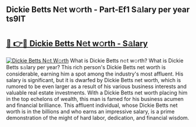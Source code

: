 ## Dickie Betts N𝚎t w𝚘rth - Part-Ef1 S𝚊lary per year ts9lT

# <h2><a href="http://gc4mtx.nevu.top/?p=Dickie+Betts">🔗 👉🔴 Dickie Betts N𝚎t w𝚘rth - S𝚊lary</a></h2>

[![Dickie Betts N𝚎t W𝚘rth](https://i.imgur.com/Oavwk0R.jpeg)](http://gc4mtx.nevu.top/?p=Dickie+Betts)
What is Dickie Betts n𝚎t w𝚘rth? What is Dickie Betts s𝚊lary per year?
This rich person's Dickie Betts net worth is considerable, earning him a spot among the industry's most affluent. His salary is significant, but it is dwarfed by Dickie Betts net worth, which is rumored to be even larger as a result of his various business interests and valuable real estate investments. With a Dickie Betts net worth placing him in the top echelons of wealth, this man is famed for his business acumen and financial brilliance. This affluent individual, whose Dickie Betts net worth is in the billions and who earns an impressive salary, is a prime demonstration of the might of hard labor, dedication, and financial wisdom.
